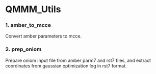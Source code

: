 # QMMM_Utils
### 1. amber_to_mcce
Convert amber parameters to mcce.
### 2. prep_oniom
Prepare oniom input file from amber parm7 and rst7 files, and extract coordinates from gaussian optimization log in rst7 format. 
